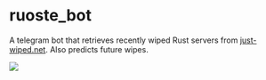 # ruoste_bot

A telegram bot that retrieves recently wiped Rust servers from
[just-wiped.net](https://just-wiped.net). Also predicts future wipes.

![](https://raine.github.io/ruoste_bot/wipes.png?1)
